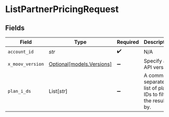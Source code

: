 # ListPartnerPricingRequest


## Fields

| Field                                                        | Type                                                         | Required                                                     | Description                                                  |
| ------------------------------------------------------------ | ------------------------------------------------------------ | ------------------------------------------------------------ | ------------------------------------------------------------ |
| `account_id`                                                 | *str*                                                        | :heavy_check_mark:                                           | N/A                                                          |
| `x_moov_version`                                             | [Optional[models.Versions]](../models/versions.md)           | :heavy_minus_sign:                                           | Specify an API version.                                      |
| `plan_i_ds`                                                  | List[*str*]                                                  | :heavy_minus_sign:                                           | A comma-separated list of plan IDs to filter the results by. |